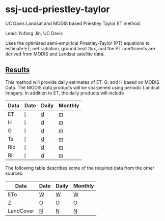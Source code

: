 # ssj-ucd-priestley-taylor
UC Davis Landsat and MODIS based Priestley Taylor ET method.

Lead: Yufang Jin, UC Davis

Uses the optimized semi-empirical Priestley-Taylor (PT) equations to estimate ET; net radiation, ground heat flux, and the PT coefficients are derived from MODIS and Landsat satellite data.

## [Results](./results)

This method will provide daily estimates of ET, G, and H based on MODIS Data. The MODIS data products will be sharpened using periodic Landsat Imagery.  In addition to ET, the daily products will include


Data | Date | Daily | Monthly
---  | --- | --- | ---
ET   | [l] | [d] | [m]
H    | [l] | [d] | [m]
G    | [l] | [d] | [m]
Ts   | [l] | [d] | [m]
Rlo  | [l] | [d] | [m]
Rli  | [l] | [d] | [m]


The following table describes some of the required data from the other sources.

Data | Date | Daily | Monthly
--------- | --- | --- | ---
ETo       | [W] | [W] | [W]
Z         | [O] | [O] | [O]
LandCover | [N] | [N] | [N]



[O]: https://github.com/ssj-delta-cu/ssj-overview
[W]: https://github.com/ssj-delta-cu/ssj-weather/cimis
[N]: https://github.com/ssj-delta-cu/ssj-nasa-landcover
[l]: ./results/dates
[d]: ./results/daily
[m]: ./results/monthly
